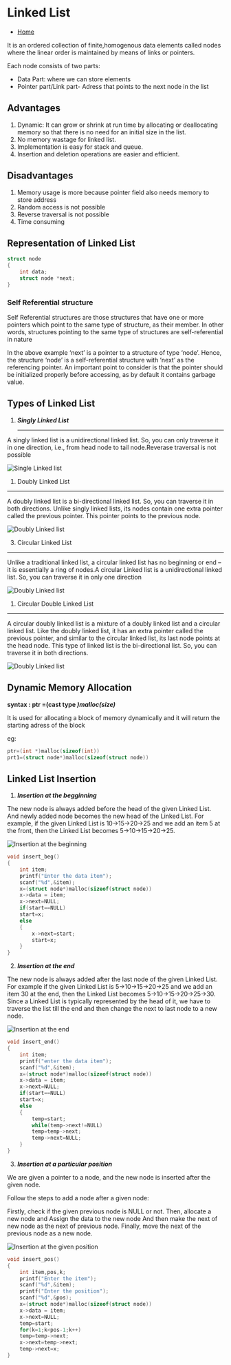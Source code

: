 # Linked List

* [Home](../README.md)


It is an ordered collection of finite,homogenous data elements called nodes where the linear order is maintained by means of links or pointers.

Each node consists of two parts:
- Data Part: where we can store elements
- Pointer part/Link part- Adress that points to the next node in the list
  
## Advantages

1. Dynamic: It can grow or shrink at run time by allocating or deallocating memory so that there is no need for an initial size in the list.
2. No memory wastage for linked list.
3. Implementation is easy for stack and queue.
4. Insertion and deletion operations are easier and efficient.

## Disadvantages 

1. Memory usage is more because pointer field also needs memory to store address
2. Random access is not possible
3. Reverse traversal is not possible
4. Time consuming


## **Representation of Linked List**

```c
struct node
{
    int data;
    struct node *next;
}
```

### **Self Referential structure**

Self Referential structures are those structures that have one or more pointers which point to the same type of structure, as their member.
In other words, structures pointing to the same type of structures are self-referential in nature


In the above example ‘next’ is a pointer to a structure of type ‘node’. Hence, the structure ‘node’ is a self-referential structure with ‘next’ as the referencing pointer. 
An important point to consider is that the pointer should be initialized properly before accessing, as by default it contains garbage value.

## **Types of Linked List**

1. ***Singly Linked List***
   ***

A singly linked list is a unidirectional linked list. So, you can only traverse it in one direction, i.e., from head node to tail node.Reverase traversal is not possible

![Single Linked list](./images/single.png)


1. Doubly Linked List
***

A doubly linked list is a bi-directional linked list. So, you can traverse it in both directions. Unlike singly linked lists, its nodes contain one extra pointer called the previous pointer. This pointer points to the previous node.

![Doubly Linked list](./images/double.png)

3. Circular Linked List
***

Unlike a traditional linked list, a circular linked list has no beginning or end – it is essentially a ring of nodes.A circular Linked list is a unidirectional linked list. So, you can traverse it in only one direction

![Doubly Linked list](./images/circular.png)

1. Circular Double Linked List
***
  
A circular doubly linked list is a mixture of a doubly linked list and a circular linked list. Like the doubly linked list, it has an extra pointer called the previous pointer, and similar to the circular linked list, its last node points at the head node. This type of linked list is the bi-directional list. So, you can traverse it in both directions.

![Doubly Linked list](./images/circular_double.png)


## **Dynamic Memory Allocation**

**syntax : ptr =(cast type *)malloc(size)***

It is used for allocating a block of memory dynamically and it will return the starting adress of the block

eg:
```c
ptr=(int *)malloc(sizeof(int))
prt1=(struct node*)malloc(sizeof(struct node))
```

## **Linked List Insertion** 

1. ***Insertion at the begginning***


The new node is always added before the head of the given Linked List. And newly added node becomes the new head of the Linked List. For example, if the given Linked List is 10->15->20->25 and we add an item 5 at the front, then the Linked List becomes 5->10->15->20->25.


![Insertion at the beginning](./images/insert_beg.png)


```c
void insert_beg()
{
    int item;
    printf("Enter the data item");
    scanf("%d",&item);
    x=(struct node*)malloc(sizeof(struct node))
    x->data = item;
    x->next=NULL;
    if(start==NULL)
    start=x;
    else
    {
        x->next=start;
        start=x;
    }
}
```

2. ***Insertion at the end***
   
The new node is always added after the last node of the given Linked List. For example if the given Linked List is 5->10->15->20->25 and we add an item 30 at the end, then the Linked List becomes 5->10->15->20->25->30. 
Since a Linked List is typically represented by the head of it, we have to traverse the list till the end and then change the next to last node to a new node.

![Insertion at the end](./images/insert_end.png)

```c
void insert_end()
{
    int item;
    printf("enter the data item");
    scanf("%d",&item);
    x=(struct node*)malloc(sizeof(struct node))
    x->data = item;
    x->next=NULL;
    if(start==NULL)
    start=x;
    else
    {
        temp=start;
        while(temp->next!=NULL)
        temp=temp->next;
        temp->next=NULL;
    }
}
```

3. ***Insertion at a particular position***

We are given a pointer to a node, and the new node is inserted after the given node.

Follow the steps to add a node after a given node:

Firstly, check if the given previous node is NULL or not.
Then, allocate a new node and
Assign the data to the new node
And then make the next of new node as the next of previous node. 
Finally, move the next of the previous node as a new node.

![Insertion at the given position](./images/insert_pos.png)

```c
void insert_pos()
{
    int item,pos,k;
    printf("Enter the item");
    scanf("%d",&item);
    printf("Enter the position");
    scanf("%d",&pos);
    x=(struct node*)malloc(sizeof(struct node))
    x->data = item;
    x->next=NULL;
    temp=start;
    for(k=1;k<pos-1;k++)
    temp=temp->next;
    x->next=temp->next;
    temp->next=x;
}
```



